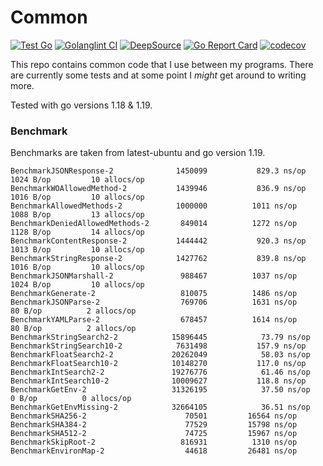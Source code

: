 # Common

[![Test Go](https://github.com/Cyb3r-Jak3/common-go/actions/workflows/go.yml/badge.svg)](https://github.com/Cyb3r-Jak3/common-go/actions/workflows/go.yml) [![Golanglint CI](https://github.com/Cyb3r-Jak3/common-go/actions/workflows/golangci-lint.yml/badge.svg)](https://github.com/Cyb3r-Jak3/common-go/actions/workflows/golangci-lint.yml)
[![DeepSource](https://deepsource.io/gh/Cyb3r-Jak3/common-go.svg/?label=active+issues&show_trend=true&token=lDZpKPdXNU-TQiyqQQBe4r7z)](https://deepsource.io/gh/Cyb3r-Jak3/common-go/?ref=repository-badge) [![Go Report Card](https://goreportcard.com/badge/github.com/Cyb3r-Jak3/common)](https://goreportcard.com/report/github.com/Cyb3r-Jak3/common) [![codecov](https://codecov.io/gh/Cyb3r-Jak3/common-go/branch/main/graph/badge.svg?token=L471VTTRPM)](https://codecov.io/gh/Cyb3r-Jak3/common-go)

This repo contains common code that I use between my programs. There are currently some tests and at some point I *might* get around to writing more.

Tested with go versions 1.18 & 1.19.

### Benchmark

Benchmarks are taken from latest-ubuntu and go version 1.19.

```
BenchmarkJSONResponse-2           	 1450099	       829.3 ns/op	    1024 B/op	      10 allocs/op
BenchmarkWOAllowedMethod-2        	 1439946	       836.9 ns/op	    1016 B/op	      10 allocs/op
BenchmarkAllowedMethods-2         	 1000000	      1011 ns/op	    1088 B/op	      13 allocs/op
BenchmarkDeniedAllowedMethods-2   	  849014	      1272 ns/op	    1128 B/op	      14 allocs/op
BenchmarkContentResponse-2        	 1444442	       920.3 ns/op	    1013 B/op	      10 allocs/op
BenchmarkStringResponse-2         	 1427762	       839.8 ns/op	    1016 B/op	      10 allocs/op
BenchmarkJSONMarshall-2           	  988467	      1037 ns/op	    1024 B/op	      10 allocs/op
BenchmarkGenerate-2               	  810075	      1486 ns/op
BenchmarkJSONParse-2              	  769706	      1631 ns/op	      80 B/op	       2 allocs/op
BenchmarkYAMLParse-2              	  678457	      1614 ns/op	      80 B/op	       2 allocs/op
BenchmarkStringSearch2-2          	15896445	        73.79 ns/op
BenchmarkStringSearch10-2         	 7631498	       157.9 ns/op
BenchmarkFloatSearch2-2           	20262049	        58.03 ns/op
BenchmarkFloatSearch10-2          	10148270	       117.0 ns/op
BenchmarkIntSearch2-2             	19276776	        61.46 ns/op
BenchmarkIntSearch10-2            	10009627	       118.8 ns/op
BenchmarkGetEnv-2                 	31326195	        37.50 ns/op	       0 B/op	       0 allocs/op
BenchmarkGetEnvMissing-2          	32664105	        36.51 ns/op
BenchmarkSHA256-2                 	   70501	     16564 ns/op
BenchmarkSHA384-2                 	   77529	     15798 ns/op
BenchmarkSHA512-2                 	   74725	     15967 ns/op
BenchmarkSkipRoot-2               	  816931	      1310 ns/op
BenchmarkEnvironMap-2             	   44618	     26481 ns/op
```

